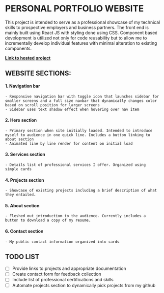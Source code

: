 # PERSONAL PORTFOLIO WEBSITE

This project is intended to serve as a professional showcase of my technical skills to prospective employers and business partners. The front end is mainly built using React JS with styling done using CSS. Component based development is utilized not only for code reusability but to allow me to incrementally develop individual features with minimal alteration to existing components.

**[Link to hosted project](https://personal-porfolio-tau.vercel.app/)** 

## WEBSITE SECTIONS:
#### 1. Navigation bar
    - Responsive navigation bar with toggle icon that launches sidebar for smaller screens and a full size navbar that dynamically changes color based on scroll position for larger screens
    - Sidebar uses text shadow effect when hovering over nav item
#### 2. Hero section
    - Primary section when site initially loaded. Intended to introduce myself to audience in one quick line. Includes a button linking to about section 
    - Animated line by line render for content on initial load
#### 3. Services section
    - Details list of professional services I offer. Organized using simple cards
#### 4. Projects section
    - Showcase of existing projects including a brief description of what they entailed.
#### 5. About section
    - Fleshed out introduction to the audience. Currently includes a button to download a copy of my resume.
#### 6. Contact section
    - My public contact information organized into cards

## TODO LIST
- [ ] Provide links to projects and appropriate documentation
- [ ] Create contact form for feedback collection
- [ ] Include list of professional certifications and skills
- [ ] Automate projects section to dynamically pick projects from my github